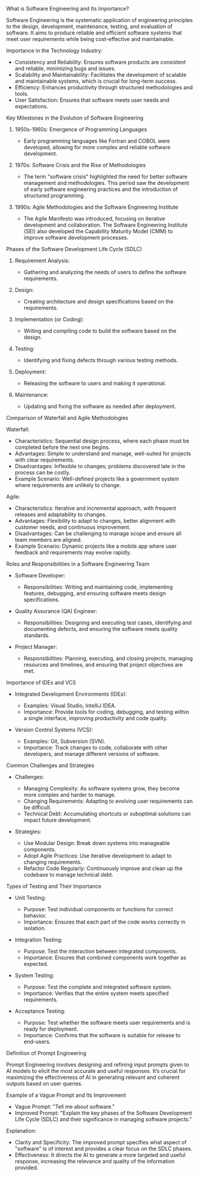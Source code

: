 What is Software Engineering and Its Importance?

Software Engineering is the systematic application of engineering principles to the design, development, maintenance, testing, and evaluation of software. It aims to produce reliable and efficient software systems that meet user requirements while being cost-effective and maintainable. 

Importance in the Technology Industry:
- Consistency and Reliability: Ensures software products are consistent and reliable, minimizing bugs and issues.
- Scalability and Maintainability: Facilitates the development of scalable and maintainable systems, which is crucial for long-term success.
- Efficiency: Enhances productivity through structured methodologies and tools.
- User Satisfaction: Ensures that software meets user needs and expectations.

Key Milestones in the Evolution of Software Engineering

1. 1950s-1960s: Emergence of Programming Languages
   - Early programming languages like Fortran and COBOL were developed, allowing for more complex and reliable software development.

2. 1970s: Software Crisis and the Rise of Methodologies
   - The term "software crisis" highlighted the need for better software management and methodologies. This period saw the development of early software engineering practices and the introduction of structured programming.

3. 1990s: Agile Methodologies and the Software Engineering Institute
   - The Agile Manifesto was introduced, focusing on iterative development and collaboration. The Software Engineering Institute (SEI) also developed the Capability Maturity Model (CMM) to improve software development processes.

Phases of the Software Development Life Cycle (SDLC)

1. Requirement Analysis:
   - Gathering and analyzing the needs of users to define the software requirements.

2. Design:
   - Creating architecture and design specifications based on the requirements.

3. Implementation (or Coding):
   - Writing and compiling code to build the software based on the design.

4. Testing:
   - Identifying and fixing defects through various testing methods.

5. Deployment:
   - Releasing the software to users and making it operational.

6. Maintenance:
   - Updating and fixing the software as needed after deployment.

Comparison of Waterfall and Agile Methodologies

Waterfall:
- Characteristics: Sequential design process, where each phase must be completed before the next one begins.
- Advantages: Simple to understand and manage, well-suited for projects with clear requirements.
- Disadvantages: Inflexible to changes; problems discovered late in the process can be costly.
- Example Scenario: Well-defined projects like a government system where requirements are unlikely to change.

Agile:
- Characteristics: Iterative and incremental approach, with frequent releases and adaptability to changes.
- Advantages: Flexibility to adapt to changes, better alignment with customer needs, and continuous improvement.
- Disadvantages: Can be challenging to manage scope and ensure all team members are aligned.
- Example Scenario: Dynamic projects like a mobile app where user feedback and requirements may evolve rapidly.

Roles and Responsibilities in a Software Engineering Team

- Software Developer:
  - Responsibilities: Writing and maintaining code, implementing features, debugging, and ensuring software meets design specifications.

- Quality Assurance (QA) Engineer:
  - Responsibilities: Designing and executing test cases, identifying and documenting defects, and ensuring the software meets quality standards.

- Project Manager:
  - Responsibilities: Planning, executing, and closing projects, managing resources and timelines, and ensuring that project objectives are met.

Importance of IDEs and VCS

- Integrated Development Environments (IDEs):
  - Examples: Visual Studio, IntelliJ IDEA.
  - Importance: Provide tools for coding, debugging, and testing within a single interface, improving productivity and code quality.

- Version Control Systems (VCS):
  - Examples: Git, Subversion (SVN).
  - Importance: Track changes to code, collaborate with other developers, and manage different versions of software.

Common Challenges and Strategies

- Challenges:
  - Managing Complexity: As software systems grow, they become more complex and harder to manage.
  - Changing Requirements: Adapting to evolving user requirements can be difficult.
  - Technical Debt: Accumulating shortcuts or suboptimal solutions can impact future development.

- Strategies:
  - Use Modular Design: Break down systems into manageable components.
  - Adopt Agile Practices: Use iterative development to adapt to changing requirements.
  - Refactor Code Regularly: Continuously improve and clean up the codebase to manage technical debt.

Types of Testing and Their Importance

- Unit Testing:
  - Purpose: Test individual components or functions for correct behavior.
  - Importance: Ensures that each part of the code works correctly in isolation.

- Integration Testing:
  - Purpose: Test the interaction between integrated components.
  - Importance: Ensures that combined components work together as expected.

- System Testing:
  - Purpose: Test the complete and integrated software system.
  - Importance: Verifies that the entire system meets specified requirements.

- Acceptance Testing:
  - Purpose: Test whether the software meets user requirements and is ready for deployment.
  - Importance: Confirms that the software is suitable for release to end-users.



Definition of Prompt Engineering

Prompt Engineering involves designing and refining input prompts given to AI models to elicit the most accurate and useful responses. It’s crucial for maximizing the effectiveness of AI in generating relevant and coherent outputs based on user queries.

Example of a Vague Prompt and Its Improvement

- Vague Prompt: "Tell me about software."
- Improved Prompt: "Explain the key phases of the Software Development Life Cycle (SDLC) and their significance in managing software projects."

Explanation:
- Clarity and Specificity: The improved prompt specifies what aspect of "software" is of interest and provides a clear focus on the SDLC phases.
- Effectiveness: It directs the AI to generate a more targeted and useful response, increasing the relevance and quality of the information provided.
